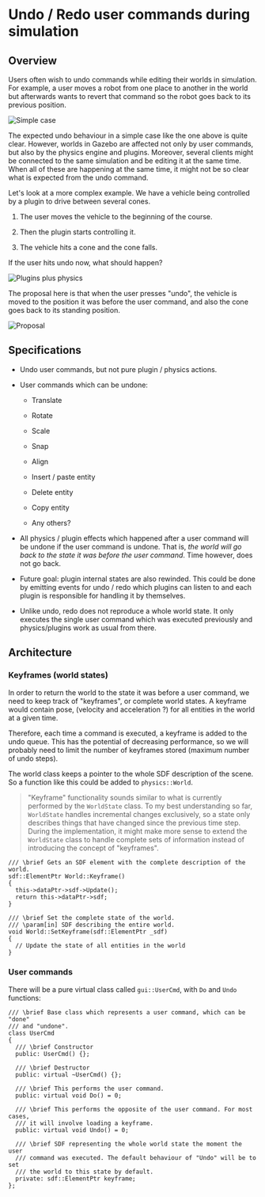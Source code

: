 # Undo / Redo user commands during simulation

## Overview

Users often wish to undo commands while editing their worlds in simulation. For
example, a user moves a robot from one place to another in the world but
afterwards wants to revert that command so the robot goes back to its previous
position.

![Simple case](https://bytebucket.org/osrf/gazebo_design/raw/undo/undo/simple_case.png)

The expected undo behaviour in a simple case like the one above is quite clear.
However, worlds in Gazebo are affected not only by user commands, but also by
the physics engine and plugins. Moreover, several clients might be connected to
the same simulation and be editing it at the same time. When all of these are
happening at the same time, it might not be so clear what is expected from the
undo command.

Let's look at a more complex example. We have a vehicle being controlled by a
plugin to drive between several cones.

1. The user moves the vehicle to the beginning of the course.

1. Then the plugin starts controlling it.

1. The vehicle hits a cone and the cone falls.

If the user hits undo now, what should happen?

![Plugins plus physics](https://bytebucket.org/osrf/gazebo_design/raw/undo/undo/cmd_plugin_physics.png)

The proposal here is that when the user presses "undo", the vehicle is moved to
the position it was before the user command, and also the cone goes back to its
standing position.

![Proposal](https://bytebucket.org/osrf/gazebo_design/raw/undo/undo/proposal.png)

## Specifications

* Undo user commands, but not pure plugin / physics actions.

* User commands which can be undone:

    + Translate

    + Rotate

    + Scale

    + Snap

    + Align

    + Insert / paste entity

    + Delete entity

    + Copy entity

    + Any others?

* All physics / plugin effects which happened after a user command will be
undone if the user command is undone. That is, *the world will go back to the
state it was before the user command*. Time however, does not go back.

* Future goal: plugin internal states are also rewinded. This could be done by
emitting events for undo / redo which plugins can listen to and each plugin is
responsible for handling it by themselves.

* Unlike undo, redo does not reproduce a whole world state. It only executes the
single user command which was executed previously and physics/plugins work as
usual from there.

## Architecture

### Keyframes (world states)

In order to return the world to the state it was before a user command, we need
to keep track of "keyframes", or complete world states. A keyframe would contain
pose, (velocity and acceleration ?) for all entities in the world at a given
time.

Therefore, each time a command is executed, a keyframe is added to the undo
queue. This has the potential of decreasing performance, so we will probably
need to limit the number of keyframes stored (maximum number of undo steps).

The world class keeps a pointer to the whole SDF description of the scene. So
a function like this could be added to `physics::World`.

> "Keyframe" functionality sounds similar to what is currently performed by the
`WorldState` class. To my best understanding so far, `WorldState` handles
incremental changes exclusively, so a state only describes things that have
changed since the previous time step. During the implementation, it might make
more sense to extend the `WorldState` class to handle complete sets of
information instead of introducing the concept of "keyframes".

    /// \brief Gets an SDF element with the complete description of the world.
    sdf::ElementPtr World::Keyframe()
    {
      this->dataPtr->sdf->Update();
      return this->dataPtr->sdf;
    }

    /// \brief Set the complete state of the world.
    /// \param[in] SDF describing the entire world.
    void World::SetKeyframe(sdf::ElementPtr _sdf)
    {
      // Update the state of all entities in the world
    }

### User commands

There will be a pure virtual class called `gui::UserCmd`, with `Do` and `Undo`
functions:

    /// \brief Base class which represents a user command, which can be "done"
    /// and "undone".
    class UserCmd
    {
      /// \brief Constructor
      public: UserCmd() {};

      /// \brief Destructor
      public: virtual ~UserCmd() {};

      /// \brief This performs the user command.
      public: virtual void Do() = 0;

      /// \brief This performs the opposite of the user command. For most cases,
      /// it will involve loading a keyframe.
      public: virtual void Undo() = 0;

      /// \brief SDF representing the whole world state the moment the user
      /// command was executed. The default behaviour of "Undo" will be to set
      /// the world to this state by default.
      private: sdf::ElementPtr keyframe;
    };




